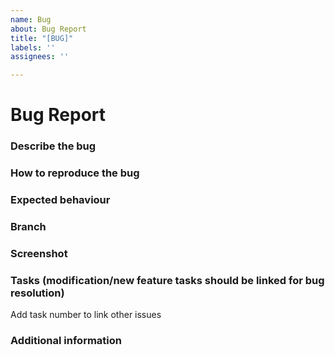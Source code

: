 ```yaml
---
name: Bug
about: Bug Report
title: "[BUG]"
labels: ''
assignees: ''

---
```


# Bug Report
### Describe the bug

### How to reproduce the bug

### Expected behaviour

### Branch

### Screenshot

### Tasks (modification/new feature tasks should be linked for bug resolution)
Add task number to link other issues

### Additional information
